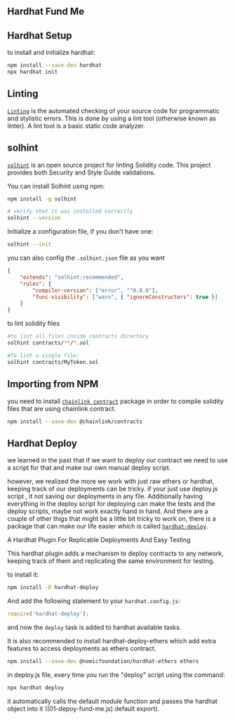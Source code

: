 ## Hardhat Fund Me

## Hardhat Setup

to install and initialize hardhat:

```bash
npm install --save-dev hardhat
npx hardhat init
```

## Linting

[`Linting`](https://www.perforce.com/blog/qac/what-is-linting) is the automated checking of your source code for programmatic and stylistic errors. This is done by using a lint tool (otherwise known as linter). A lint tool is a basic static code analyzer.

## solhint

[`solhint`](https://github.com/protofire/solhint) is an open source project for linting Solidity code. This project provides both Security and Style Guide validations.

You can install Solhint using npm:

```bash
npm install -g solhint

# verify that it was installed correctly
solhint --version
```

Initialize a configuration file, if you don't have one:

```bash
solhint --init
```

you can also config the `.solhint.json` file as you want

```json
{
	"extends": "solhint:recommended",
	"rules": {
		"compiler-version": ["error", "^0.8.0"],
		"func-visibility": ["warn", { "ignoreConstructors": true }]
	}
}
```

to lint solidity files

```bash
#to lint all files inside contracts directory
solhint contracts/**/*.sol

#To lint a single file:
solhint contracts/MyToken.sol
```

## Importing from NPM

you need to install [`chainlink contract`](https://www.npmjs.com/package/@chainlink/contracts) package in order to compile solidity files that are using chainlink contract.

```bash
npm install --save-dev @chainlink/contracts
```

## Hardhat Deploy

we learned in the past that if we want to deploy our contract we need to use a script for that and make our own manual deploy script.

however, we realized the more we work with just raw ethers or hardhat, keeping track of our deployments can be tricky. if your just use deploy.js script , it not saving our deployments in any file. Additionally having everything in the deploy script for deploying can make the tests and the deploy scripts, maybe not work exactly hand in hand. And there are a couple of other thigs that might be a little bit tricky to work on, there is a package that can make our life easier which is called [`hardhat-deploy`](https://github.com/wighawag/hardhat-deploy).

A Hardhat Plugin For Replicable Deployments And Easy Testing

This hardhat plugin adds a mechanism to deploy contracts to any network, keeping track of them and replicating the same environment for testing.

to install it:

```bash
npm install -D hardhat-deploy
```

And add the following statement to your `hardhat.config.js`:

```js
require('hardhat-deploy');
```

and now the `deploy` task is added to hardhat available tasks.

It is also recommended to install hardhat-deploy-ethers which add extra features to access deployments as ethers contract.

```bash
npm install --save-dev @nomicfoundation/hardhat-ethers ethers
```

in deploy.js file, every time you run the "deploy" script using the command:

```bash
npx hardhat deploy
```

it automatically calls the default module function and passes the hardhat object into it ((01-depoy-fund-me.js) default export).